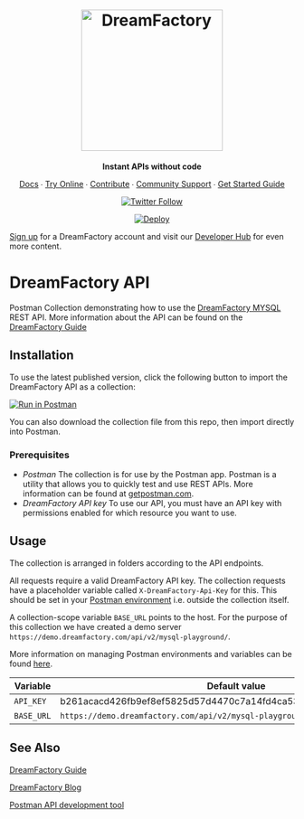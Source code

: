 <h1 align="center">
    <a href="https://dreamfactory.com/">
    <img src="https://raw.githubusercontent.com/dreamfactorysoftware/dreamfactory/master/readme/vertical-logo-fullcolor.png" alt="DreamFactory" width="250" /></a>
</h1>

<p align="center">
    <strong>Instant APIs without code</strong>
</p>

<p align="center">
    <a href="https://wiki.dreamfactory.com">Docs</a> ∙ <a href="https://genie.dreamfactory.com">Try Online</a> ∙ <a href="https://github.com/dreamfactorysoftware/dreamfactory/blob/master/CONTRIBUTING.md">Contribute</a> ∙ <a href="http://community.dreamfactory.com/">Community Support</a> ∙ <a href="http://guide.dreamfactory.com/">Get Started Guide</a>
</p>

<p align="center">
    <a href="https://twitter.com/dfsoftwareinc?lang=en"><img alt="Twitter Follow" src="https://img.shields.io/twitter/follow/dfsoftwareinc.svg?style=social"></a>
</p>

<p align="center">
<a href="https://heroku.com/deploy?template=https://github.com/dreamfactorysoftware/dreamfactory">
  <img src="https://www.herokucdn.com/deploy/button.svg" alt="Deploy">
</a>
</p>


[Sign up](https://genie.dreamfactory.com/register) for a DreamFactory account and visit our [Developer Hub](https://developers.DreamFactory.com) for even more content.

#  DreamFactory API

Postman Collection demonstrating how to use the [DreamFactory MYSQL](https://guide.dreamfactory.com/docs/chapter03.html#generating-a-mysql-backed-api) REST API.
More information about the API can be found on the [DreamFactory Guide](https://developers.DreamFactory.com/api/)

## Installation

To use the latest published version, click the following button to import the DreamFactory API as a collection:

[![Run in Postman](https://s3.amazonaws.com/postman-static/run-button.png)](https://www.getpostman.com/collections/a01fb99056769a35df72)

You can also download the collection file from this repo, then import directly into Postman.

### Prerequisites

- *Postman* The collection is for use by the Postman app. Postman is a utility that allows you to quickly test and use REST APIs. More information can be found at [getpostman.com](https://www.getpostman.com/).
- *DreamFactory API key* To use our API, you must have an API key with permissions enabled for which resource you want to use.

## Usage

The collection is arranged in folders according to the API endpoints.

All requests require a valid DreamFactory API key.  The collection requests have a placeholder variable called `X-DreamFactory-Api-Key` for this.
This should be set in your [Postman environment](https://learning.postman.com/docs/postman/variables-and-environments/variables/#understanding-variables-and-environments) i.e. outside the collection itself.

A collection-scope variable `BASE_URL` points to the host. For the purpose of this collection we have created a demo server `https://demo.dreamfactory.com/api/v2/mysql-playground/`.


More information on managing Postman environments and variables can be found [here](https://www.getpostman.com/docs/v6/postman/environments_and_globals/variables).

|Variable  |Default value               |Set in         |
|----------|----------------------------|---------------|
|`API_KEY` |b261acacd426fb9ef8ef5825d57d4470c7a14fd4ca5350b00dd015bb3bdcd6e6                          |Collection    |-                |-      |
|`BASE_URL`|`https://demo.dreamfactory.com/api/v2/mysql-playground/` |Collection     |Environment      |



## See Also

[DreamFactory Guide](https://guide.dreamfactory.com/docs/)

[DreamFactory Blog](https://blog.dreamfactory.com/)

[Postman API development tool](https://www.getpostman.com/)
